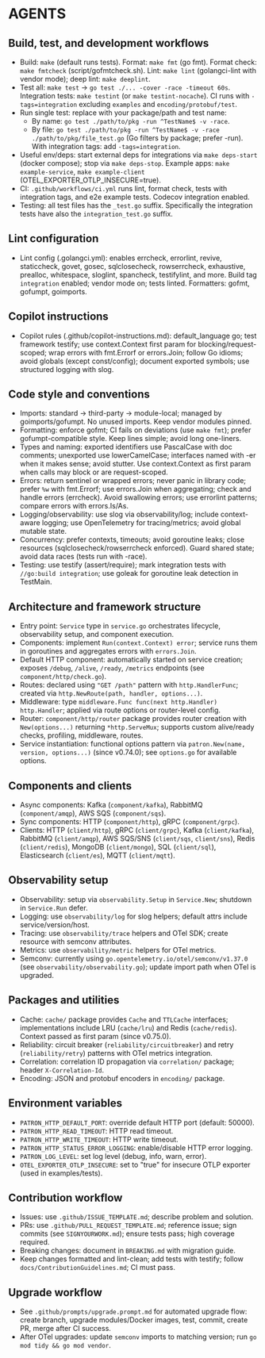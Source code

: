 # AGENTS

## Build, test, and development workflows

- Build: `make` (default runs tests). Format: `make fmt` (go fmt). Format check: `make fmtcheck` (script/gofmtcheck.sh). Lint: `make lint` (golangci-lint with vendor mode); deep lint: `make deeplint`.
- Test all: `make test` → `go test ./... -cover -race -timeout 60s`. Integration tests: `make testint` (or `make testint-nocache`). CI runs with `-tags=integration` excluding `examples` and `encoding/protobuf/test`.
- Run single test: replace with your package/path and test name:
  - By name: `go test ./path/to/pkg -run ^TestName$ -v -race`.
  - By file: `go test ./path/to/pkg -run ^TestName$ -v -race ./path/to/pkg/file_test.go` (Go filters by package; prefer -run). With integration tags: add `-tags=integration`.
- Useful env/deps: start external deps for integrations via `make deps-start` (docker compose); stop via `make deps-stop`. Example apps: `make example-service`, `make example-client` (OTEL_EXPORTER_OTLP_INSECURE=true).
- CI: `.github/workflows/ci.yml` runs lint, format check, tests with integration tags, and e2e example tests. Codecov integration enabled.
- Testing: all test files has the `_test.go` suffix. Specifically the integration tests have also the `integration_test.go` suffix.

## Lint configuration

- Lint config (.golangci.yml): enables errcheck, errorlint, revive, staticcheck, govet, gosec, sqlclosecheck, rowserrcheck, exhaustive, prealloc, whitespace, sloglint, spancheck, testifylint, and more. Build tag `integration` enabled; vendor mode on; tests linted. Formatters: gofmt, gofumpt, goimports.

## Copilot instructions

- Copilot rules (.github/copilot-instructions.md): default_language go; test framework testify; use context.Context first param for blocking/request-scoped; wrap errors with fmt.Errorf or errors.Join; follow Go idioms; avoid globals (except const/config); document exported symbols; use structured logging with slog.

## Code style and conventions

- Imports: standard → third-party → module-local; managed by goimports/gofumpt. No unused imports. Keep vendor modules pinned.
- Formatting: enforce gofmt; CI fails on deviations (use `make fmt`); prefer gofumpt-compatible style. Keep lines simple; avoid long one-liners.
- Types and naming: exported identifiers use PascalCase with doc comments; unexported use lowerCamelCase; interfaces named with -er when it makes sense; avoid stutter. Use context.Context as first param when calls may block or are request-scoped.
- Errors: return sentinel or wrapped errors; never panic in library code; prefer `%w` with fmt.Errorf; use errors.Join when aggregating; check and handle errors (errcheck). Avoid swallowing errors; use errorlint patterns; compare errors with errors.Is/As.
- Logging/observability: use slog via observability/log; include context-aware logging; use OpenTelemetry for tracing/metrics; avoid global mutable state.
- Concurrency: prefer contexts, timeouts; avoid goroutine leaks; close resources (sqlclosecheck/rowserrcheck enforced). Guard shared state; avoid data races (tests run with -race).
- Testing: use testify (assert/require); mark integration tests with `//go:build integration`; use goleak for goroutine leak detection in TestMain.

## Architecture and framework structure

- Entry point: `Service` type in `service.go` orchestrates lifecycle, observability setup, and component execution.
- Components: implement `Run(context.Context) error`; service runs them in goroutines and aggregates errors with `errors.Join`.
- Default HTTP component: automatically started on service creation; exposes `/debug`, `/alive`, `/ready`, `/metrics` endpoints (see `component/http/check.go`).
- Routes: declared using `"GET /path"` pattern with `http.HandlerFunc`; created via `http.NewRoute(path, handler, options...)`.
- Middleware: type `middleware.Func func(next http.Handler) http.Handler`; applied via route options or router-level config.
- Router: `component/http/router` package provides router creation with `New(options...)` returning `*http.ServeMux`; supports custom alive/ready checks, profiling, middleware, routes.
- Service instantiation: functional options pattern via `patron.New(name, version, options...)` (since v0.74.0); see `options.go` for available options.

## Components and clients

- Async components: Kafka (`component/kafka`), RabbitMQ (`component/amqp`), AWS SQS (`component/sqs`).
- Sync components: HTTP (`component/http`), gRPC (`component/grpc`).
- Clients: HTTP (`client/http`), gRPC (`client/grpc`), Kafka (`client/kafka`), RabbitMQ (`client/amqp`), AWS SQS/SNS (`client/sqs`, `client/sns`), Redis (`client/redis`), MongoDB (`client/mongo`), SQL (`client/sql`), Elasticsearch (`client/es`), MQTT (`client/mqtt`).

## Observability setup

- Observability: setup via `observability.Setup` in `Service.New`; shutdown in `Service.Run` defer.
- Logging: use `observability/log` for slog helpers; default attrs include service/version/host.
- Tracing: use `observability/trace` helpers and OTel SDK; create resource with semconv attributes.
- Metrics: use `observability/metric` helpers for OTel metrics.
- Semconv: currently using `go.opentelemetry.io/otel/semconv/v1.37.0` (see `observability/observability.go`); update import path when OTel is upgraded.

## Packages and utilities

- Cache: `cache/` package provides `Cache` and `TTLCache` interfaces; implementations include LRU (`cache/lru`) and Redis (`cache/redis`). Context passed as first param (since v0.75.0).
- Reliability: circuit breaker (`reliability/circuitbreaker`) and retry (`reliability/retry`) patterns with OTel metrics integration.
- Correlation: correlation ID propagation via `correlation/` package; header `X-Correlation-Id`.
- Encoding: JSON and protobuf encoders in `encoding/` package.

## Environment variables

- `PATRON_HTTP_DEFAULT_PORT`: override default HTTP port (default: 50000).
- `PATRON_HTTP_READ_TIMEOUT`: HTTP read timeout.
- `PATRON_HTTP_WRITE_TIMEOUT`: HTTP write timeout.
- `PATRON_HTTP_STATUS_ERROR_LOGGING`: enable/disable HTTP error logging.
- `PATRON_LOG_LEVEL`: set log level (debug, info, warn, error).
- `OTEL_EXPORTER_OTLP_INSECURE`: set to "true" for insecure OTLP exporter (used in examples/tests).

## Contribution workflow

- Issues: use `.github/ISSUE_TEMPLATE.md`; describe problem and solution.
- PRs: use `.github/PULL_REQUEST_TEMPLATE.md`; reference issue; sign commits (see `SIGNYOURWORK.md`); ensure tests pass; high coverage required.
- Breaking changes: document in `BREAKING.md` with migration guide.
- Keep changes formatted and lint-clean; add tests with testify; follow `docs/ContributionGuidelines.md`; CI must pass.

## Upgrade workflow

- See `.github/prompts/upgrade.prompt.md` for automated upgrade flow: create branch, upgrade modules/Docker images, test, commit, create PR, merge after CI success.
- After OTel upgrades: update `semconv` imports to matching version; run `go mod tidy && go mod vendor`.
